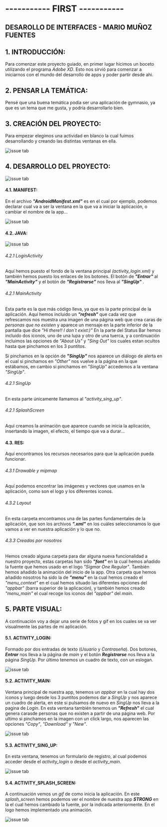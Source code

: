 # ----------- **FIRST** -----------

## DESAROLLO DE INTERFACES - MARIO MUÑOZ FUENTES


## 1. **INTRODUCCIÓN:**
Para comenzar este proyecto guiado, en primer lugar hicimos un boceto utilizando el programa *Adobe XD*.
Esto nos sirvió para comenzar a iniciarnos con el mundo del desarrollo de apps y poder partir desde ahi.


## 2. **PENSAR LA TEMÁTICA:**
Pensé que una buena temática podía ser una aplicación de gymnasio, ya que es un tema que me gusta, y podría desarrollarlo bien.


## 3. **CREACIÓN DEL PROYECTO:**
Para empezar elegimos una actividad en blanco la cual fuimos desarrollando y creando las distintas ventanas en ella.

![issue tab](img/1.png)


## 4. **DESARROLLO DEL PROYECTO:**
![issue tab](img/2.png)
#### 4.1. MANIFEST:
En el archivo ***"AndroidManifest.xml"*** es en el cual por ejemplo, podemos declarar cual va a ser la ventana en la que va a iniciar la aplicación, o cambiar el nombre de la app...

![issue tab](img/3.png)

#### 4.2. JAVA:
![issue tab](img/4.png)

######   4.2.1 LoginActivity
Aquí hemos puesto el fondo de la ventana principal *(activity_login.xml)* y también hemos puesto los enlaces de los botones.
El botón de ***"Entrar"*** al ***"MainActivity"***  y el botón de ***"Registrarse"*** nos lleva al ***"SingUp"*** .

######   4.2.1 MainActivity
Esta parte es la que más código lleva, ya que es la parte principal de la aplicación.
Aquí hemos incluido un ***"refresh"*** que cada vez que refrescamos nos muestra una imagen de una página web que crea caras de *personas que no existen* y aparece un mensaje en la parte inferior de la pantalla que dice *"Hi there!! I don`t exixt:)"*
En la parte del Status Bar hemos incluido dos iconos, uno de una lupa y otro de una tuerca, y a continuación incluimos las opciones de *"About Us"* y *"Sing Out"* los cuales estan ocultos hasta que pinchamos en los 3 puntitos.

Si pinchamos en la opción de ***"SingUp"*** nos aparece un diálogo de alerta en el cual si pinchamos en *"Other"* nos vuelve a la página en la que estábamos, en cambio si pinchamos en *"SingUp"* accedemos a la ventana *"SingUp"*.

######   4.2.1 SingUp
En esta parte únicamente llamamos al *"activity_sing_up"*.

######   4.2.1 SplashScreen
Aqui creamos la animación que aparece cuando se inicia la aplicación, insertando la imagen, el efecto, el tiempo que va a durar...


#### 4.3. RES:
Aquí encontramos los recursos necesarios para que la aplicación pueda funcionar.

######   4.3.1 Drawable y mipmap
Aquí podemos encontrar las imágenes y vectores que usamos en la aplicación, como son el logo y los diferentes iconos.

######   4.3.2 Layout
En esta carpeta encontramos una de las partes fundamentales de la aplicación, que son los archivos ***".xml"*** en los cuáles seleccionamos lo que vamos a ver en nuestra aplicación y lo que no.

######   4.3.3 Creadas por nosotros
Hemos creado alguna carpeta para dar alguna nueva funcionalidad a nuestro proyecto, estas carpetas han sido ***"font"*** en la cual hemos añadido la fuente que hemos usado en el logo *"Sigmar One Regular"*.
También hemos añadido la animación del inicio de la app.
Otra carpeta que hemos añadido nosotros ha sido la de ***"menu"*** en la cual hemos creado el *"menu_context"* en el cual hemos situado las diferentes opciones del *"appbar"* (barra superior de la aplicación), y también hemos creado *"menu_main"* el cual recoge los iconos del *"appbar"* del *main*.


## 5. **PARTE VISUAL:**
A continuación voy a dejar una serie de fotos y gif en los cuales se va ver visualmente las partes de mi aplicación.

#### 5.1. ACTIVITY_LOGIN:
Formado por dos entradas de texto (*Usuario* y *Contraseña*).
Dos botones, ***Entrar*** nos lleva a la página de *main* y el botón ***Registrarse*** nos lleva a la página *SingUp*.
Por último tenemos un cuadro de texto, con un eslogan.

![issue tab](img/login.png)

#### 5.2. ACTIVITY_MAIN:
Ventana principal de nuestra app, tenemos un *appbar* en la cual hay dos iconos y luego desde los 3 puntitos podemos dar a *SingUp* y nos aparece un cuadro de alerta, en este si pulsamos de nuevo en *SingUp* nos lleva a la pagina de *Login*.
En esta ventana también tenemos un ***"Refresh"*** el cual genera carasde personas que no existen a partir de una página web.
Por ultimo si pinchamos en la imagen con un click largo, nos aparecen las opciones *"Copy"*, *"Download"* y *"New"*.

![issue tab](img/main.gif)

#### 5.3. ACTIVITY_SING_UP:
En esta ventana, tenemos un formulario de registro, al cual podemos acceder desde el *activity_login* o desde el *activity_main*.

![issue tab](img/singup.png)

#### 5.4. ACTIVITY_SPLASH_SCREEN:
A continuación vemos un *gif* de como inicia la aplicación.
En este *splash_screen* hemos podemos ver el nombre de nuestra app ***STRONG*** en la el cual hemos cambiado la fuente, por la indicada anteriormente.
En el logo hemos implementado una animación.

![issue tab](img/animacioninicio.gif)

